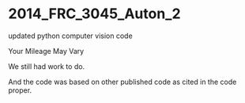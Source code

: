 2014_FRC_3045_Auton_2
=====================

updated python computer vision code

Your Mileage May Vary

We still had work to do.

And the code was based on other published code as cited in the code proper.
